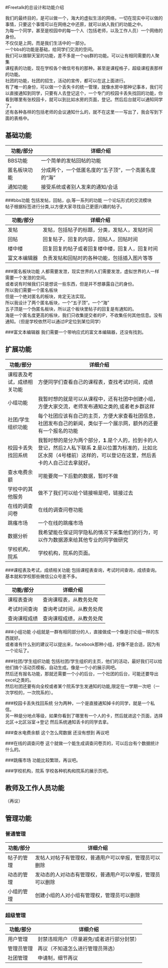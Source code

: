#Freetalk的总设计和功能介绍

我们的最终目的，是可以做一个，海大的虚拟生活的网络，一切在现实中可以做的事情，只要这个事情可以在网络之中还原，就可以纳入我们的功能之中。<br>
为每一个同学，甚至是校园中的每一个人（包括老师，以及工作人员）一个网络的身份。<br>
不仅仅是上网，而是我们生活中的一部分。<br>
一个bbs的功能是基础，给同学们交流的空间。<br>
我们可以做聊天室的功能，差不多是一个qq群的功能。可以让有相同需要的人聚集<br>
课程表的功能，现在学校各个微信号有的那种。甚至是课程格子，超级课程表那样的功能。<br>
社团的功能，社团的招生，活动的宣传，都可以在这上面进行。<br>
有了唯一的身份，可以做一个丢失卡的统一管理，就像水房中那种记事本，我们可以直接通知到同学，只要有人去登记这个，一个专门的校园卡丢失找回的功能，你看到哪里有张校园卡，就可以到比如水房的页面，登记。然后后台就可以通知同学了。<br>
还有各种各样的包括老师的会议通知什么的，就不在这里一一写出了，我会写到下面的表格中。<br>


## 基础功能
|功能/部分|详细介绍|
|------|------|
|BBS功能|一个简单的发帖回帖的功能|
|匿名板块功能|分成两个，一个低匿名度的“五子顶”，一个高匿名度的“海”|
|通知功能|接受系统或者别人发来的通知/会话|


###bbs功能
包括发帖，回帖，@,等一系列的功能 一个论坛形式的交流模块<br>
帖子根据标签进行分类,以方便大家寻找自己更感兴趣的帖子。<br>

|功能/部分|详细介绍|
|------|------|
|发帖|发帖，包括帖子的标题，分类，发帖人，发帖时间|
|回帖|回复帖子，回复的内容，回帖人，回帖时间|
|楼中楼|回复回复的帖子或者回复楼中楼，回复人，回复时间|
|富文本编辑器|负责发帖和回帖时的各种功能，包括插入图片等等|


###匿名板块功能
人都需要发泄，现实世界的人们需要发泄，虚拟世界的人一样需要一个发泄的空间。<br>
或者说有时候我们只是想说一些东西，但是并不想暴露自己的身份。<br>
所以我们需要一个匿名板块<br>
但是一个绝对匿名的板块，肯定无法实现。<br>
所以我设计了两个匿名板块，一个“五子顶”。一个“海”<br>
五子顶是一个伪匿名板块，所以这个板块里帖子的回复是有通知的。<br>
海是一个匿名度更高的板块，我们只收集提交者的IP，不收集任何其他信息。没有通知。（但是学校依然可以通过IP定位到某位同学）<br>


###富文本编辑器
我们需要一个带响应式的富文本编辑器，还没有找到。



## 扩展功能
|功能/部分|详细介绍|
|------|------|
|课程表及考试，成绩相关功能|方便同学们查看自己的课程表，查找考试时间，成绩|
|小组功能|我暂时想的就是可以从课程中，还有社团中创建小组，方便大家交流，老师发布通知之类的,或者老乡群这样|
|社团/学生组织功能|每个社团应该有自己的主页，方便大家查看社团信息，社团发布自己的新闻，类似于一个展示网，额外的还要有一个报名的功能|
|校园卡丢失找回系统|我暂时想的是分为两个部分，**1**.是个人的，捡到卡的人登记，然后2人私下联系 **2**.是以位置为标准的，比如北区水房（4号楼前）这样的，可以登记在这里，然后丢卡的人自己过去拿就好。|
|查水电费余额|可能要爬一下后勤的数据，暂时不做|
|学校中的其他服务|做不了我们可以给个链接嘛是吧，链接过去|
|在线的调查问卷|在线的调查问卷功能|
|跳瘙市场|一个在线的跳瘙市场|
|数据分析|我希望能在保证同学隐私的情况下采集他们的行为，可以作为数据源来给其他专业的同学做研究|
|学校机构，院系|学校机构，院系的页面。|


###课程表及考试，成绩相关功能
包括课程表查询，考试时间查询，成绩查询。基本就和学校那些微信公众号差不多。

|功能/部分|详细介绍|
|------|------|
|课程表查询|查询课程表，从教务处爬|
|考试时间查询|查询考试时间，从教务处爬|
|查询课程成绩|查询课程成绩，从教务处爬|

###小组功能
小组就是一群有相同部分的人，直接做成一个像是讨论组一样的东西就好。<br>
或者谁有什么别的建议可以提出来，facebook那种小组，好像不是合适，因为有一个论坛了。<br>

###社团/学生组织功能
包括社团/学生组织的主页，他们的活动，最好我们可以给他们搞个活动页模板，自动生成。像是一个小的展示网吧。<br>
然后还有报名功能，那就还需要一个小的后台，一个社团的后台，可能还要导出excel之类的。<br>
然后社团还要有向全校或者某个院系学生发通知的功能,限定在一学期一次吧（一次学校的，一次院系的）。<br>

###校园卡丢失找回系统
分为两种，一个是直接通知掉卡的同学，就是一个私信。<br>
另一种是分地点等级，如果你看到了哪里有一个人的卡，然后就进这个页面，选择北区->北区浴室->登记 然后系统通知丢卡的同学去拿。

###查水电费余额
这个怎么爬数据 还没有想到 再议吧

###在线的调查问卷
这个就做一个能生成调查问卷页的，可以后台有个数据统计什么的。

###跳瘙市场
功能比较繁琐，再议吧。

###学校机构，院系
学校各种机构和院系的展示页吧。

## 教师及工作人员功能
（再议）
## 管理功能
### 普通管理
|功能/部分|详细介绍|
|------|------|
|帖子的管理|发帖人对帖子有管理权，普通用户可以举报，管理员可以删除|
|动态的管理|发动态的人对动态有管理权，普通用户可以举报，管理员可以删除|
|小组的管理|创建小组的人对小组有管理权，管理员可以删除|

### 超级管理
|功能/部分|详细介绍|
|------|------|
|用户管理|封禁违规用户（尽量避免/或者进行部分封禁）|
|管理员管理|再议（不知道怎么进行管理员筛选）|
|社团管理|申请制，细节再议|